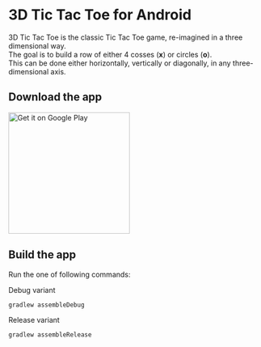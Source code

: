 # 3D Tic Tac Toe for Android
3D Tic Tac Toe is the classic Tic Tac Toe game, re-imagined in a three dimensional way.  
The goal is to build a row of either 4 cosses (**x**) or circles (**o**).  
This can be done either horizontally, vertically or diagonally, in any three-dimensional axis.

## Download the app

<a href='http://play.google.com/store/apps/details?id=lu.kremi151.a3dtictactoe'><img width="240" alt='Get it on Google Play' src='https://play.google.com/intl/en_us/badges/static/images/badges/en_badge_web_generic.png'/></a>

## Build the app
Run the one of following commands:

Debug variant
```
gradlew assembleDebug
```

Release variant
```
gradlew assembleRelease
```
